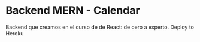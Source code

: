 # Backend MERN - Calendar

Backend que creamos en el curso de de React: de cero a experto. Deploy to Heroku
